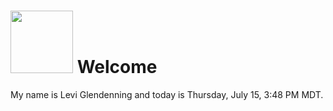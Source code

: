 <h1><img src="https://www.planetware.com/wpimages/2020/02/colorado-denver-to-boulder-best-ways-to-get-there-by-car.jpg" width="100" length="3000"/> Welcome</h1>
My name is Levi Glendenning  and today is Thursday, July 15, 3:48 PM MDT.
